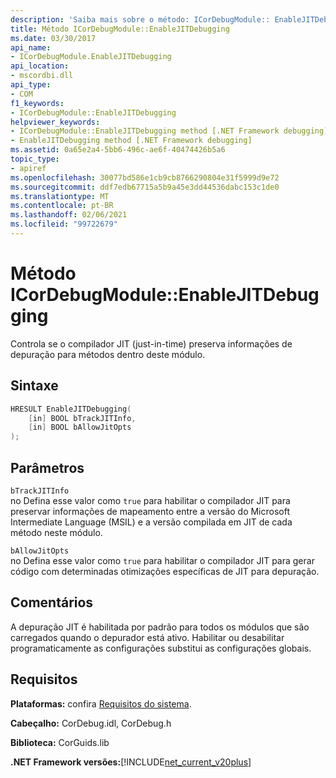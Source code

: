 ```yaml
---
description: 'Saiba mais sobre o método: ICorDebugModule:: EnableJITDebugging'
title: Método ICorDebugModule::EnableJITDebugging
ms.date: 03/30/2017
api_name:
- ICorDebugModule.EnableJITDebugging
api_location:
- mscordbi.dll
api_type:
- COM
f1_keywords:
- ICorDebugModule::EnableJITDebugging
helpviewer_keywords:
- ICorDebugModule::EnableJITDebugging method [.NET Framework debugging]
- EnableJITDebugging method [.NET Framework debugging]
ms.assetid: 0a65e2a4-5bb6-496c-ae6f-40474426b5a6
topic_type:
- apiref
ms.openlocfilehash: 30077bd586e1cb9cb8766290804e31f5999d9e72
ms.sourcegitcommit: ddf7edb67715a5b9a45e3dd44536dabc153c1de0
ms.translationtype: MT
ms.contentlocale: pt-BR
ms.lasthandoff: 02/06/2021
ms.locfileid: "99722679"
---
```

# <a name="icordebugmoduleenablejitdebugging-method"></a>Método ICorDebugModule::EnableJITDebugging

Controla se o compilador JIT (just-in-time) preserva informações de depuração para métodos dentro deste módulo.  
  
## <a name="syntax"></a>Sintaxe  
  
```cpp  
HRESULT EnableJITDebugging(  
    [in] BOOL bTrackJITInfo,  
    [in] BOOL bAllowJitOpts  
);  
```  
  
## <a name="parameters"></a>Parâmetros  

 `bTrackJITInfo`  
 no Defina esse valor como `true` para habilitar o compilador JIT para preservar informações de mapeamento entre a versão do Microsoft Intermediate Language (MSIL) e a versão compilada em JIT de cada método neste módulo.  
  
 `bAllowJitOpts`  
 no Defina esse valor como `true` para habilitar o compilador JIT para gerar código com determinadas otimizações específicas de JIT para depuração.  
  
## <a name="remarks"></a>Comentários  

 A depuração JIT é habilitada por padrão para todos os módulos que são carregados quando o depurador está ativo. Habilitar ou desabilitar programaticamente as configurações substitui as configurações globais.  
  
## <a name="requirements"></a>Requisitos  

 **Plataformas:** confira [Requisitos do sistema](../../get-started/system-requirements.md).  
  
 **Cabeçalho:** CorDebug.idl, CorDebug.h  
  
 **Biblioteca:** CorGuids.lib  
  
 **.NET Framework versões:**[!INCLUDE[net_current_v20plus](../../../../includes/net-current-v20plus-md.md)]
